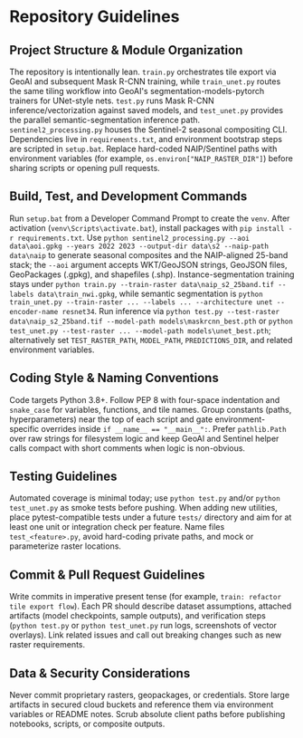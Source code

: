 ﻿# Repository Guidelines

## Project Structure & Module Organization
The repository is intentionally lean. `train.py` orchestrates tile export via GeoAI and subsequent Mask R-CNN training, while `train_unet.py` routes the same tiling workflow into GeoAI's segmentation-models-pytorch trainers for UNet-style nets. `test.py` runs Mask R-CNN inference/vectorization against saved models, and `test_unet.py` provides the parallel semantic-segmentation inference path. `sentinel2_processing.py` houses the Sentinel-2 seasonal compositing CLI. Dependencies live in `requirements.txt`, and environment bootstrap steps are scripted in `setup.bat`. Replace hard-coded NAIP/Sentinel paths with environment variables (for example, `os.environ["NAIP_RASTER_DIR"]`) before sharing scripts or opening pull requests.

## Build, Test, and Development Commands
Run `setup.bat` from a Developer Command Prompt to create the `venv`. After activation (`venv\Scripts\activate.bat`), install packages with `pip install -r requirements.txt`. Use `python sentinel2_processing.py --aoi data\aoi.gpkg --years 2022 2023 --output-dir data\s2 --naip-path data\naip` to generate seasonal composites and the NAIP-aligned 25-band stack; the `--aoi` argument accepts WKT/GeoJSON strings, GeoJSON files, GeoPackages (.gpkg), and shapefiles (.shp). Instance-segmentation training stays under `python train.py --train-raster data\naip_s2_25band.tif --labels data\train_nwi.gpkg`, while semantic segmentation is `python train_unet.py --train-raster ... --labels ... --architecture unet --encoder-name resnet34`. Run inference via `python test.py --test-raster data\naip_s2_25band.tif --model-path models\maskrcnn_best.pth` or `python test_unet.py --test-raster ... --model-path models\unet_best.pth`; alternatively set `TEST_RASTER_PATH`, `MODEL_PATH`, `PREDICTIONS_DIR`, and related environment variables.

## Coding Style & Naming Conventions
Code targets Python 3.8+. Follow PEP 8 with four-space indentation and `snake_case` for variables, functions, and tile names. Group constants (paths, hyperparameters) near the top of each script and gate environment-specific overrides inside `if __name__ == "__main__":`. Prefer `pathlib.Path` over raw strings for filesystem logic and keep GeoAI and Sentinel helper calls compact with short comments when logic is non-obvious.

## Testing Guidelines
Automated coverage is minimal today; use `python test.py` and/or `python test_unet.py` as smoke tests before pushing. When adding new utilities, place pytest-compatible tests under a future `tests/` directory and aim for at least one unit or integration check per feature. Name files `test_<feature>.py`, avoid hard-coding private paths, and mock or parameterize raster locations.

## Commit & Pull Request Guidelines
Write commits in imperative present tense (for example, `train: refactor tile export flow`). Each PR should describe dataset assumptions, attached artifacts (model checkpoints, sample outputs), and verification steps (`python test.py` or `python test_unet.py` run logs, screenshots of vector overlays). Link related issues and call out breaking changes such as new raster requirements.

## Data & Security Considerations
Never commit proprietary rasters, geopackages, or credentials. Store large artifacts in secured cloud buckets and reference them via environment variables or README notes. Scrub absolute client paths before publishing notebooks, scripts, or composite outputs.

